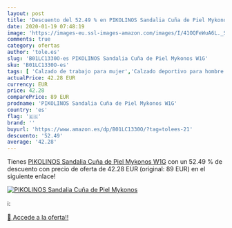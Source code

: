 ```yaml
---
layout: post
title: 'Descuento del 52.49 % en PIKOLINOS Sandalia Cuña de Piel Mykonos '
date: 2020-01-19 07:48:19
image: 'https://images-eu.ssl-images-amazon.com/images/I/41OQFeWuA6L._SL400_.jpg'
comments: true
category: ofertas
author: 'tole.es'
slug: 'B01LC1330O-es PIKOLINOS Sandalia Cuña de Piel Mykonos W1G'
sku: 'B01LC1330O-es'
tags: [ 'Calzado de trabajo para mujer','Calzado deportivo para hombre','Calzado sanitario y de hostelería para mujer','Chanclas y sandalias de piscina para hombre','Sandalias y chanclas para niña','Zapatillas y calzado deportivo para hombre','Zapatos','Zapatos para hombre','Zapatos para mujer','Zapatos para niñas pequeñas','Zapatos y complementos','Zuecos sanitarios y de hostelería para mujer','Zuecos y mules para hombre','sandalia', ]
actualPrice: 42.28 EUR
currency: EUR
price: 42.28
comparePrice: 89 EUR
prodname: 'PIKOLINOS Sandalia Cuña de Piel Mykonos W1G'
country: 'es'
flag: '🇪🇸'
brand: ''
buyurl: 'https://www.amazon.es/dp/B01LC1330O/?tag=tolees-21'
descuento: '52.49'
average: '42.28'
---
```


Tienes [PIKOLINOS Sandalia Cuña de Piel Mykonos W1G](https://www.amazon.es/dp/B01LC1330O/?tag=tolees-21) con un 52.49 % de descuento con precio de oferta de 42.28 EUR (original: 89 EUR) en el siguiente enlace!

[![PIKOLINOS Sandalia Cuña de Piel Mykonos ](https://images-eu.ssl-images-amazon.com/images/I/41OQFeWuA6L._SL400_.jpg)](https://www.amazon.es/dp/B01LC1330O/?tag=tolees-21)

ℹ️:


[🛒 Accede a la oferta!!](https://www.amazon.es/dp/B01LC1330O/?tag=tolees-21)

